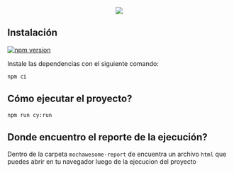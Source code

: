 <p align="center">
  <img src="https://cloud.githubusercontent.com/assets/1268976/20607953/d7ae489c-b24a-11e6-9cc4-91c6c74c5e88.png"/>
</p>

## Instalación

[![npm version](https://badge.fury.io/js/cypress.svg)](https://badge.fury.io/js/cypress)

Instale las dependencias con el siguiente comando:

```bash
npm ci
```

## Cómo ejecutar el proyecto?

```bash
npm run cy:run
```

## Donde encuentro el reporte de la ejecución?

Dentro de la carpeta `mochawesome-report` de encuentra un archivo `html` que puedes abrir en tu navegador luego de la ejecucion del proyecto